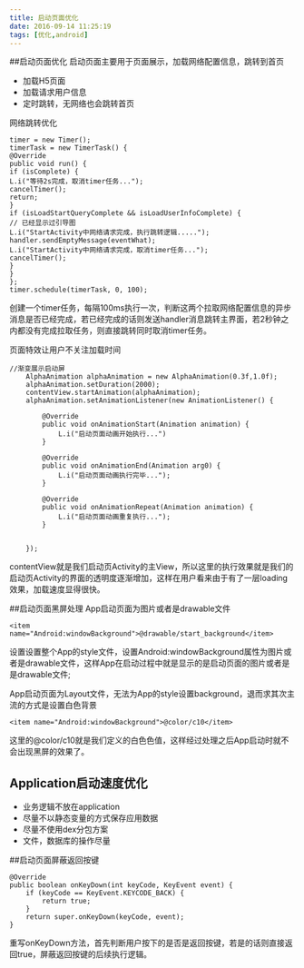 ```yaml
---
title: 启动页面优化
date: 2016-09-14 11:25:19
tags: [优化,android] 
---
```

##启动页面优化
启动页面主要用于页面展示，加载网络配置信息，跳转到首页

* 加载H5页面
* 加载请求用户信息
* 定时跳转，无网络也会跳转首页

网络跳转优化

	timer = new Timer();
	timerTask = new TimerTask() {
	@Override
	public void run() {
	if (isComplete) {
	L.i("等待2s完成，取消timer任务...");
	cancelTimer();
	return;
	}
	if (isLoadStartQueryComplete && isLoadUserInfoComplete) {
	// 已经显示过引导图
	L.i("StartActivity中网络请求完成，执行跳转逻辑.....");
	handler.sendEmptyMessage(eventWhat);
	L.i("StartActivity中网络请求完成，取消timer任务...");
	cancelTimer();
	}
	}
	};
	timer.schedule(timerTask, 0, 100);

创建一个timer任务，每隔100ms执行一次，判断这两个拉取网络配置信息的异步消息是否已经完成，若已经完成的话则发送handler消息跳转主界面，若2秒钟之内都没有完成拉取任务，则直接跳转同时取消timer任务。
<!--more-->
页面特效让用户不关注加载时间

	//渐变展示启动屏
        AlphaAnimation alphaAnimation = new AlphaAnimation(0.3f,1.0f);
        alphaAnimation.setDuration(2000);
        contentView.startAnimation(alphaAnimation);
        alphaAnimation.setAnimationListener(new AnimationListener() {

            @Override
            public void onAnimationStart(Animation animation) {
                L.i("启动页面动画开始执行...")
            }

            @Override
            public void onAnimationEnd(Animation arg0) {
                L.i("启动页面动画执行完毕...");
            }

            @Override
            public void onAnimationRepeat(Animation animation) {
                L.i("启动页面动画重复执行...");
            }


        });
contentView就是我们启动页Activity的主View，所以这里的执行效果就是我们的启动页Activity的界面的透明度逐渐增加，这样在用户看来由于有了一层loading效果，加载速度显得很快。

##启动页面黑屏处理
App启动页面为图片或者是drawable文件

	<item name="Android:windowBackground">@drawable/start_background</item>
设置设置整个App的style文件，设置Android:windowBackground属性为图片或者是drawable文件，这样App在启动过程中就是显示的是启动页面的图片或者是是drawable文件;

App启动页面为Layout文件，无法为App的style设置background，退而求其次主流的方式是设置白色背景

	<item name="Android:windowBackground">@color/c10</item>

这里的@color/c10就是我们定义的白色色值，这样经过处理之后App启动时就不会出现黑屏的效果了。

## Application启动速度优化 

* 业务逻辑不放在application
* 尽量不以静态变量的方式保存应用数据
* 尽量不使用dex分包方案
* 文件，数据库的操作尽量


##启动页面屏蔽返回按键


	@Override
    public boolean onKeyDown(int keyCode, KeyEvent event) {
        if (keyCode == KeyEvent.KEYCODE_BACK) {
            return true;
        }
        return super.onKeyDown(keyCode, event);
    }

重写onKeyDown方法，首先判断用户按下的是否是返回按键，若是的话则直接返回true，屏蔽返回按键的后续执行逻辑。